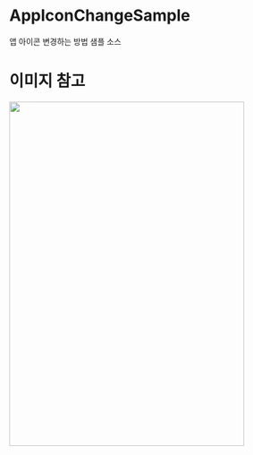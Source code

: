 # AppIconChangeSample
앱 아이콘 변경하는 방법 샘플 소스

# 이미지 참고
<img src="https://github.com/kimjiwook/AppIconChangeSample/blob/main/Resource/AppIconChangeSample.gif" width="420" height="615"></img>
